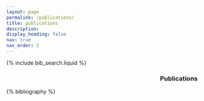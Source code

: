 ```yaml
---
layout: page
permalink: /publications/
title: publications
description: 
display_heading: false
nav: true
nav_order: 2
---
```


<!-- _pages/publications.md -->

<!-- Bibsearch Feature -->

{% include bib_search.liquid %}

<h3 style="text-align:right">Publications</h3>

<div class="publications">

{% bibliography %}

</div>
